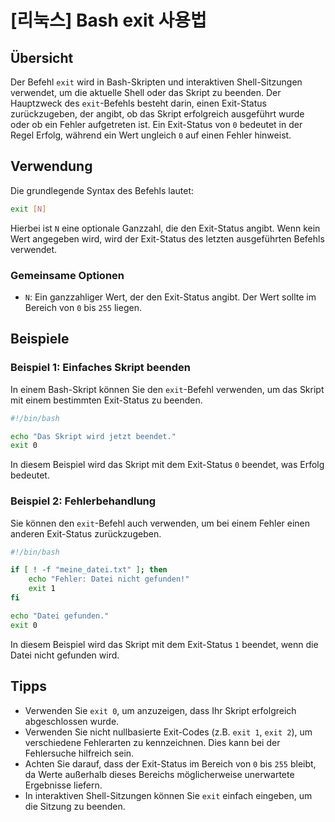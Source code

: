 # [리눅스] Bash exit 사용법

## Übersicht
Der Befehl `exit` wird in Bash-Skripten und interaktiven Shell-Sitzungen verwendet, um die aktuelle Shell oder das Skript zu beenden. Der Hauptzweck des `exit`-Befehls besteht darin, einen Exit-Status zurückzugeben, der angibt, ob das Skript erfolgreich ausgeführt wurde oder ob ein Fehler aufgetreten ist. Ein Exit-Status von `0` bedeutet in der Regel Erfolg, während ein Wert ungleich `0` auf einen Fehler hinweist.

## Verwendung
Die grundlegende Syntax des Befehls lautet:

```bash
exit [N]
```

Hierbei ist `N` eine optionale Ganzzahl, die den Exit-Status angibt. Wenn kein Wert angegeben wird, wird der Exit-Status des letzten ausgeführten Befehls verwendet.

### Gemeinsame Optionen
- `N`: Ein ganzzahliger Wert, der den Exit-Status angibt. Der Wert sollte im Bereich von `0` bis `255` liegen.

## Beispiele
### Beispiel 1: Einfaches Skript beenden
In einem Bash-Skript können Sie den `exit`-Befehl verwenden, um das Skript mit einem bestimmten Exit-Status zu beenden.

```bash
#!/bin/bash

echo "Das Skript wird jetzt beendet."
exit 0
```

In diesem Beispiel wird das Skript mit dem Exit-Status `0` beendet, was Erfolg bedeutet.

### Beispiel 2: Fehlerbehandlung
Sie können den `exit`-Befehl auch verwenden, um bei einem Fehler einen anderen Exit-Status zurückzugeben.

```bash
#!/bin/bash

if [ ! -f "meine_datei.txt" ]; then
    echo "Fehler: Datei nicht gefunden!"
    exit 1
fi

echo "Datei gefunden."
exit 0
```

In diesem Beispiel wird das Skript mit dem Exit-Status `1` beendet, wenn die Datei nicht gefunden wird.

## Tipps
- Verwenden Sie `exit 0`, um anzuzeigen, dass Ihr Skript erfolgreich abgeschlossen wurde.
- Verwenden Sie nicht nullbasierte Exit-Codes (z.B. `exit 1`, `exit 2`), um verschiedene Fehlerarten zu kennzeichnen. Dies kann bei der Fehlersuche hilfreich sein.
- Achten Sie darauf, dass der Exit-Status im Bereich von `0` bis `255` bleibt, da Werte außerhalb dieses Bereichs möglicherweise unerwartete Ergebnisse liefern.
- In interaktiven Shell-Sitzungen können Sie `exit` einfach eingeben, um die Sitzung zu beenden.